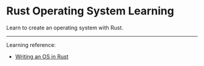 # Rust Operating System Learning

Learn to create an operating system with Rust.

- - -

Learning reference:
- [Writing an OS in Rust](https://os.phil-opp.com/)
